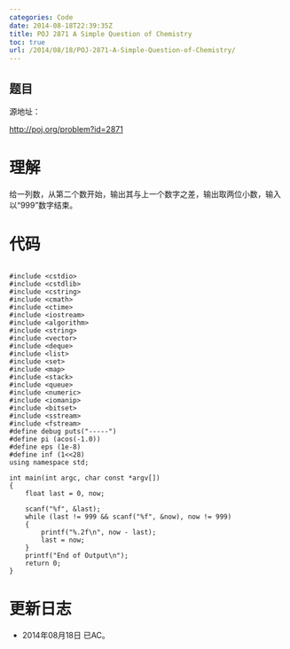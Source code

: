 ```yaml
---
categories: Code
date: 2014-08-18T22:39:35Z
title: POJ 2871 A Simple Question of Chemistry
toc: true
url: /2014/08/18/POJ-2871-A-Simple-Question-of-Chemistry/
---
```


## 题目
源地址：

http://poj.org/problem?id=2871

# 理解
给一列数，从第二个数开始，输出其与上一个数字之差，输出取两位小数，输入以“999”数字结束。

<!--more-->

# 代码

```

#include <cstdio>
#include <cstdlib>
#include <cstring>
#include <cmath>
#include <ctime>
#include <iostream>
#include <algorithm>
#include <string>
#include <vector>
#include <deque>
#include <list>
#include <set>
#include <map>
#include <stack>
#include <queue>
#include <numeric>
#include <iomanip>
#include <bitset>
#include <sstream>
#include <fstream>
#define debug puts("-----")
#define pi (acos(-1.0))
#define eps (1e-8)
#define inf (1<<28)
using namespace std;

int main(int argc, char const *argv[])
{
    float last = 0, now;

    scanf("%f", &last);
    while (last != 999 && scanf("%f", &now), now != 999)
    {
        printf("%.2f\n", now - last);
        last = now;
    }
    printf("End of Output\n");
    return 0;
}

```

# 更新日志
- 2014年08月18日 已AC。